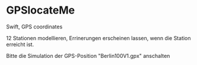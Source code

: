# GPSlocateMe
Swift, GPS coordinates

12 Stationen  modellieren, Errinerungen erscheinen lassen, wenn die Station erreicht ist. 

Bitte die Simulation der GPS-Position "Berlin100V1.gpx" anschalten
